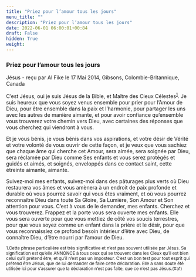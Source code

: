 ```yaml
---
title: "Priez pour l’amour tous les jours"
menu_title: ""
description: "Priez pour l’amour tous les jours"
date: 2022-06-01 06:00:01+00:84
draft: False
hidden: True
weight:
---
```

### Priez pour l’amour tous les jours

Jésus - reçu par Al Fike le 17 Mai 2014, Gibsons, Colombie-Britannique, Canada


C’est Jésus, oui je suis Jésus de la Bible, et Maître des Cieux Célestes<sup id=”a1”>[1](#f1)</sup>. Je suis heureux que vous soyez venus ensemble pour prier pour l’Amour de Dieu, pour être ensemble dans la paix et l’harmonie, pour partager les uns avec les autres de manière aimante, et pour avoir confiance qu’ensemble vous trouverez votre chemin vers Dieu, avec certaines des réponses que vous cherchez qui viendront à vous.

Et je vous bénis, je vous bénis dans vos aspirations, et votre désir de Vérité et votre volonté de vous ouvrir de cette façon, et je veux que vous sachiez que chaque âme qui cherche cet Amour, sera aimée, sera soignée par Dieu, sera réclamée par Dieu comme Ses enfants et vous serez protégés et guidés et aimés, et soignés, enveloppés dans ce contact saint, cette étreinte aimante, aimante.

Suivez-moi mes enfants, suivez-moi dans des pâturages plus verts où Dieu restaurera vos âmes et vous amènera à un endroit de paix profonde et durable où vous pourrez savoir qui vous êtes vraiment, et où vous pourrez reconnaître Dieu dans toute Sa Gloire, Sa Lumière, Son Amour et Son attention pour vous. C’est à vous de le demander, mes enfants. Cherchez et vous trouverez. Frappez et la porte vous sera ouverte mes enfants. Elle vous sera ouverte pour que vous mettiez de côté vos soucis terrestres, pour que vous soyez comme un enfant dans la prière et le désir, pour que vous reconnaissiez ce profond besoin intérieur d’être avec Dieu, de connaître Dieu, d’être nourri par l’amour de Dieu.

<small>

   1.<large id=”f1”>Cette phrase particulière est très significative et n’est pas souvent utilisée par Jésus. Sa signification est qu’elle ANNONCE à tous ceux qui se trouvent dans les Cieux qu’il est bien celui qu’il prétend être, et qu’il n’est pas un imposteur. C’est un bon test pour tout esprit qui prétend être Jésus, que de lui demander de faire cette déclaration. Elle a sans doute été utilisée ici pour s’assurer que la déclaration n’est pas faite, que ce n’est pas Jésus.(#a1)


